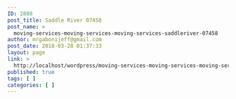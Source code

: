 ```yaml
---
ID: 2888
post_title: Saddle River 07458
post_name: >
  moving-services-moving-services-moving-services-saddleriver-07458
author: mrgabonijeff@gmail.com
post_date: 2018-03-28 01:37:33
layout: page
link: >
  http://localhost/wordpress/moving-services-moving-services-moving-services-saddleriver-07458/
published: true
tags: [ ]
categories: [ ]
---
```


